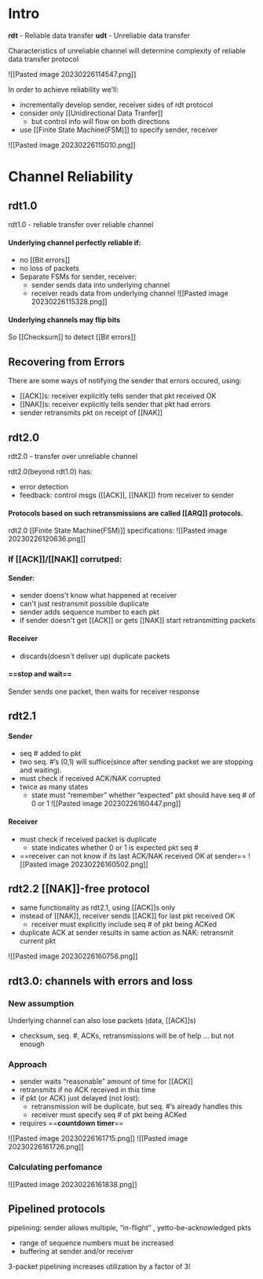 
# Intro
**rdt** - Reliable data transfer 
**udt** - Unreliable data transfer

Characteristics of unreliable channel will determine complexity of reliable data transfer protocol

![[Pasted image 20230226114547.png]]

In order to achieve reliability we'll:
 - incrementally develop sender, receiver sides of rdt protocol
 - consider only [[Unidirectional Data Tranfer]]
	 - but control info will flow on both directions
- use [[Finite State Machine(FSM)]] to specify sender, receiver

![[Pasted image 20230226115010.png]]

# Channel Reliability

## rdt1.0
rdt1.0 - reliable transfer over reliable channel
#### Underlying channel perfectly reliable if: 
- no [[Bit errors]] 
- no loss of packets
- Separate FSMs for sender, receiver: 
	- sender sends data into underlying channel 
	- receiver reads data from underlying channel 
![[Pasted image 20230226115328.png]]

#### Underlying channels may flip bits
So [[Checksum]] to detect [[Bit errors]]

## Recovering from Errors
There are some ways of notifying the sender that errors occured, using:
-  [[ACK]]s: receiver explicitly tells sender that pkt received OK 
-  [[NAK]]s: receiver explicitly tells sender that pkt had errors 
- sender retransmits pkt on receipt of [[NAK]] 


## rdt2.0
rdt2.0 - transfer over unreliable channel

rdt2.0(beyond rdt1.0) has:
- error detection
- feedback: control msgs ([[ACK]], [[NAK]]) from receiver to sender

#### Protocols based on such retransmissions are called [[ARQ]] protocols.

rdt2.0 [[Finite State Machine(FSM)]] specifications:
![[Pasted image 20230226120636.png]]

### If [[ACK]]/[[NAK]] corrutped:
#### Sender:
- sender doens't know what happened at receiver
- can't just restransmit possible duplicate
- sender adds sequence number to each pkt
- if sender doesn't get [[ACK]] or gets [[NAK]] start retransmitting packets
#### Receiver
- discards(doesn't deliver up) duplicate packets


#### ==stop and wait== 
Sender sends one packet, then waits for receiver response

## rdt2.1
#### Sender
- seq # added to pkt 
- two seq. #’s (0,1) will suffice(since after sending packet we are stopping and waiting). 
- must check if received ACK/NAK corrupted 
- twice as many states 
	- state must “remember” whether “expected” pkt should have seq # of 0 or 1
![[Pasted image 20230226160447.png]]

#### Receiver
- must check if received packet is duplicate 
	- state indicates whether 0 or 1 is expected pkt seq # 
- ==receiver can not know if its last ACK/NAK received OK at sender== 
![[Pasted image 20230226160502.png]]

## rdt2.2 [[NAK]]-free protocol

- same functionality as rdt2.1, using [[ACK]]s only 
- instead of [[NAK]], receiver sends [[ACK]] for last pkt received OK 
	- receiver must explicitly include seq # of pkt being ACKed
- duplicate ACK at sender results in same action as NAK: retransmit current pkt

![[Pasted image 20230226160756.png]]

## rdt3.0: channels with errors and loss

### New assumption
Underlying channel can also lose packets (data, [[ACK]]s) 
- checksum, seq. #, ACKs, retransmissions will be of help … but not enough

### Approach
- sender waits “reasonable” amount of time for [[ACK]]
- retransmits if no ACK received in this time
- if pkt (or ACK) just delayed (not lost):
	- retransmission will be duplicate, but seq. #’s already handles this 
	- receiver must specify seq # of pkt being ACKed
- requires ==**countdown timer**==

![[Pasted image 20230226161715.png]]
![[Pasted image 20230226161726.png]]

### Calculating perfomance
![[Pasted image 20230226161838.png]]

## Pipelined protocols
pipelining: sender allows multiple, “in-flight” , yetto-be-acknowledged pkts 
- range of sequence numbers must be increased 
- buffering at sender and/or receiver

3-packet pipelining increases utilization by a factor of 3!
